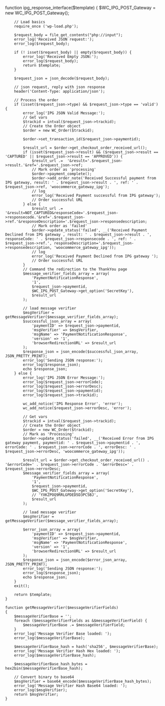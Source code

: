 function ipg_response_interface($template)
    {
        $WC_IPG_POST_Gateway = new WC_IPG_POST_Gateway();
        
        // Load basics
        require_once ('wp-load.php');
        
        $request_body = file_get_contents("php://input");
        error_log('Received JSON request:');
        error_log($request_body);
        
        if (! isset($request_body) || empty($request_body)) {
            error_log('Received Empty JSON:');
            error_log($request_body);
            return $template;
        }
        
        $request_json = json_decode($request_body);
        
        // json request, reply with json response
        header('Content-Type: application/json');
        
        // Process the order
        if (isset($request_json->type) && $request_json->type == 'valid') {
            error_log('IPG JSON Valid Message:');
            // Get vars
            $trackid = intval($request_json->trackid);
            // Create the Order object
            $order = new WC_Order($trackid);
            
            $order->set_transaction_id($request_json->paymentid);
            
            $result_url = $order->get_checkout_order_received_url();
            if (isset($request_json->result) && ($request_json->result == 'CAPTURED' || $request_json->result == 'APPROVED')) {
                $result_url .=  '&result='.$request_json->result.'&ref='.$request_json->ref;
                // Mark order as 'processing'
                $order->payment_complete();
                $order->add_order_note('Received Successful payment from IPG gateway, result: ' . $request_json->result . ', ref: ' . $request_json->ref, 'woocommerce_gateway_ipg');
                // log
                error_log('Received Payment successful from IPG gateway');
                // Order successful URL
            } else {
                $result_url .=  '&result=NOT_CAPTURED&responseCode='.$request_json->responsecode.'&ref='.$request_json->ref.'&responseDescription='.$request_json->responsedescription;
                // Mark order as 'failed'
                $order->update_status('failed', __('Received Payment Declined from IPG gateway , result: ' . $request_json->result . ', responseCode: ' . $request_json->responsecode . ', ref: ' . $request_json->ref.', responseDescription='.$request_json->responsedescription, 'woocommerce_gateway_ipg'));
                // log
                error_log('Received Payment Declined from IPG gateway ');
                // Order successful URL
            }
            // Command the redirection to the ThankYou page
            $message_verifier_fields_array = array(
                'PaymentNotificationResponse',
                '1',
                $request_json->paymentid,
                $WC_IPG_POST_Gateway->get_option('SecretKey'),
                $result_url
            );
            
            // load message verifier
            $msgVerifier = getMessageVerifier($message_verifier_fields_array);
            $successful_json_array = array(
                'paymentID' => $request_json->paymentid,
                'msgVerifier' => $msgVerifier,
                'msgName' => 'PaymentNotificationResponse',
                'version' => '1',
                'browserRedirectionURL' => $result_url
            );
            $response_json = json_encode($successful_json_array, JSON_PRETTY_PRINT);
            error_log('Sending JSON response:');
            error_log($response_json);
            echo $response_json;
        } else {
            error_log('IPG JSON Error Message:');
            error_log($request_json->errorCode);
            error_log($request_json->errorDesc);
            error_log($request_json->paymentid);
            error_log($request_json->trackid);
            
            wc_add_notice('IPG Response Error', 'error');
            wc_add_notice($request_json->errorDesc, 'error');
            
            // Get vars
            $trackid = intval($request_json->trackid);
            // Create the Order object
            $order = new WC_Order($trackid);
            // Mark as 'Processing'
            $order->update_status('failed', __('Received Error from IPG gateway payment, paymentid: ' . $request_json->paymentid . ', errorCode: ' . $request_json->errorCode . ', errorDesc: ' . $request_json->errorDesc, 'woocommerce_gateway_ipg'));
            
            $result_url = $order->get_checkout_order_received_url() . '&errorCode=' . $request_json->errorCode . '&errorDesc=' . $request_json->errorDesc;
            $message_verifier_fields_array = array(
                'PaymentNotificationResponse',
                '1',
                $request_json->paymentid,
                $WC_IPG_POST_Gateway->get_option('SecretKey'),
                // 'YXKZPOQ9RRLGPDED5D3PC5BJ',
                $result_url
            );
            
            // load message verifier
            $msgVerifier = getMessageVerifier($message_verifier_fields_array);
            
            $error_json_array = array(
                'paymentID' => $request_json->paymentid,
                'msgVerifier' => $msgVerifier,
                'msgName' => 'PaymentNotificationResponse',
                'version' => '1',
                'browserRedirectionURL' => $result_url
            );
            $response_json = json_encode($error_json_array, JSON_PRETTY_PRINT);
            error_log('Sending JSON response:');
            error_log($response_json);
            echo $response_json;
        }
        exit();

        return $template;
    }

    function getMessageVerifier($messageVerifierFields)
    {
        $messageVerifierBase = '';
        foreach ($messageVerifierFields as &$messageVerifierField) {
            $messageVerifierBase .= $messageVerifierField;
        }
        error_log('Message Verifier Base loaded: ');
        error_log($messageVerifierBase);
        
        $messageVerifierBase_hash = hash('sha256', $messageVerifierBase);
        error_log('Message Verifier Hash Hex loaded: ');
        error_log($messageVerifierBase_hash);
        
        $messageVerifierBase_hash_bytes = hex2bin($messageVerifierBase_hash);
        
        // Convert binary to base64
        $msgVerifier = base64_encode($messageVerifierBase_hash_bytes);
        error_log('Message Verifier Hash Base64 loaded: ');
        error_log($msgVerifier);
        return $msgVerifier;
    }